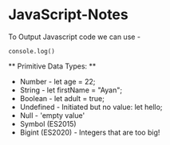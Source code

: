 # JavaScript-Notes

To Output Javascript code we can use - 

````
console.log()

````

** Primitive Data Types: **

* Number - let age = 22;
* String - let firstName = "Ayan";
* Boolean - let adult = true;
* Undefined - Initiated but no value: let hello;
* Null - 'empty value'
* Symbol (ES2015)
* Bigint (ES2020) - Integers that are too big!
    
